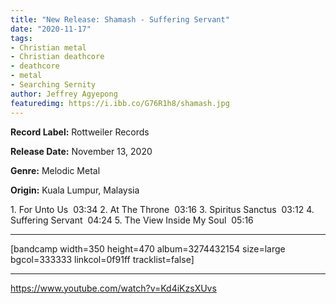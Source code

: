 ```yaml
---
title: "New Release: Shamash - Suffering Servant"
date: "2020-11-17"
tags:
- Christian metal
- Christian deathcore
- deathcore
- metal
- Searching Sernity
author: Jeffrey Agyepong
featuredimg: https://i.ibb.co/G76R1h8/shamash.jpg
---
```


**Record Label:** Rottweiler Records

**Release Date:** November 13, 2020

**Genre:** Melodic Metal

**Origin:** Kuala Lumpur, Malaysia

1\. For Unto Us  03:34 2. At The Throne  03:16 3. Spiritus Sanctus  03:12 4. Suffering Servant  04:24 5. The View Inside My Soul  05:16

* * *

\[bandcamp width=350 height=470 album=3274432154 size=large bgcol=333333 linkcol=0f91ff tracklist=false\]

* * *

https://www.youtube.com/watch?v=Kd4iKzsXUvs
